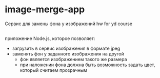 # image-merge-app
Сервис для замены фона у изображений
hw for yd course
##
 приложение Node.js, которое позволяет:
- загрузить в сервис изображения в формате jpeg
- заменять фон у заданного изображения на другой
  * фон является изображением такого же размера
  * при наложении фона должна быть возможность задать цвет, который считаем прозрачным 

